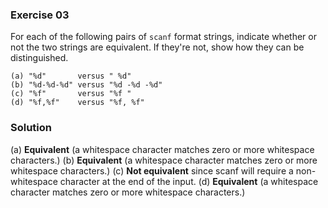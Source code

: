 ### Exercise 03

For each of the following pairs of `scanf` format strings, indicate whether or
not the two strings are equivalent. If they're not, show how they can be
distinguished.

```
(a) "%d"       versus " %d"
(b) "%d-%d-%d" versus "%d -%d -%d"
(c) "%f"       versus "%f "
(d) "%f,%f"    versus "%f, %f"
```

### Solution

(a) **Equivalent** (a whitespace character matches zero or more whitespace characters.)
(b) **Equivalent** (a whitespace character matches zero or more whitespace characters.)
(c) **Not equivalent** since scanf will require a non-whitespace character at the end of the input.
(d) **Equivalent** (a whitespace character matches zero or more whitespace characters.)
